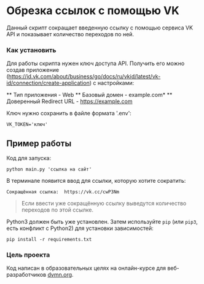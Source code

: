 # Обрезка ссылок с помощью VK

Данный скрипт сокращает введенную ссылку с помощью сервиса VK API и показывает количество переходов по ней.

### Как установить

Для работы скрипта нужен ключ доступа API. Получить его можно создав приложение (https://id.vk.com/about/business/go/docs/ru/vkid/latest/vk-id/connection/create-application) c настройками:

** Тип приложения - Web
** Базовый домен - example.com*
** Доверенный Redirect URL - https://example.com 

Ключ нужно сохранить в файле формата '.env':
```
VK_TOKEN='ключ'
```
## Пример работы
Код для запуска:
```
python main.py 'ссылка на сайт' 
```
В терминале появится ввод для ссылки, которую хотите сократить:
```
Сокращённая ссылка:  https://vk.cc/cwP3Nm
```
> Если ввести уже сокращённую ссылку выведутся количество переходов по этой ссылке. 



Python3 должен быть уже установлен. 
Затем используйте `pip` (или `pip3`, есть конфликт с Python2) для установки зависимостей:
```
pip install -r requirements.txt
```

### Цель проекта

Код написан в образовательных целях на онлайн-курсе для веб-разработчиков [dvmn.org](https://dvmn.org/).
